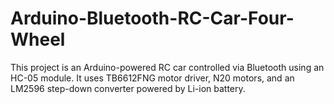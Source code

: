 # Arduino-Bluetooth-RC-Car-Four-Wheel
This project is an Arduino-powered RC car controlled via Bluetooth using an HC-05 module.   It uses TB6612FNG motor driver, N20 motors, and an LM2596 step-down converter powered by Li-ion battery.
